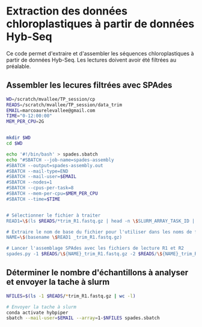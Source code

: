 # Extraction des données chloroplastiques à partir de données Hyb-Seq
Ce code permet d'extraire et d'assembler les séquences chloroplastiques à partir de données Hyb-Seq. Les lectures doivent avoir été filtrées au préalable.
## Assembler les lecures filtrées avec SPAdes
```bash
WD=/scratch/mvallee/TP_session/cp
READS=/scratch/mvallee/TP_session/data_trim
EMAIL=marcoaurelevallee@gmail.com
TIME="0-12:00:00"
MEM_PER_CPU=2G


mkdir $WD
cd $WD

echo '#!/bin/bash' > spades.sbatch
echo "#SBATCH --job-name=spades-assembly
#SBATCH --output=spades-assembly.out
#SBATCH --mail-type=END
#SBATCH --mail-user=$EMAIL
#SBATCH --nodes=1
#SBATCH --cpus-per-task=8
#SBATCH --mem-per-cpu=$MEM_PER_CPU
#SBATCH --time=$TIME


# Sélectionner le fichier à traiter
READ1=\$(ls $READS/*trim_R1.fastq.gz | head -n \$SLURM_ARRAY_TASK_ID | tail -n 1) 

# Extraire le nom de base du fichier pour l'utiliser dans les noms de fichiers
NAME=\$(basename \$READ1 _trim_R1.fastq.gz)

# Lancer l'assemblage SPAdes avec les fichiers de lecture R1 et R2
spades.py -1 $READS/\${NAME}_trim_R1.fastq.gz -2 $READS/\${NAME}_trim_R2.fastq.gz -o $WD/\${NAME}" >> spades.sbatch
```

## Déterminer le nombre d'échantillons à analyser et envoyer la tache à slurm
```bash
NFILES=$(ls -1 $READS/*trim_R1.fastq.gz | wc -l)

# Envoyer la tache à slurm
conda activate hybpiper
sbatch --mail-user=$EMAIL --array=1-$NFILES spades.sbatch
```
